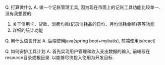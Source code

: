Q. 打算做什么
A. 做一个记账管理工具, 因为现在市面上的记账工具功能比较单一. 
   没有我想要的:
   1. 关于信用卡、贷款、消费均摊(记录消耗品的日均、月均消耗金额)等等功能
   2. 详细的统计功能

Q. 用什么语言开发
A. 后端使用java(spring boot+mybatis), 前端使用js(react)

Q. 如何安排工具计划
A. 首先实现用户管理和收入支出数据的输入, 前端写在resource目录或根目录. 以能够尽快投入使用为开发目标.
